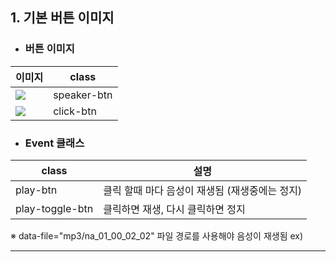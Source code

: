 ## 1. 기본 버튼 이미지

* ### 버튼 이미지
|이미지|class|
|--|--|
|<img src="https://user-images.githubusercontent.com/95833863/180597493-3bec8a2f-6ce2-4ff9-bc4b-a8293c05d853.jpg">|speaker-btn|
|<img src="https://user-images.githubusercontent.com/95833863/180597500-680d1446-2bb3-4b98-97b7-ba5ca64502e1.jpg">|click-btn|

* ### Event 클래스
|class|설명|
|--|--|
|play-btn|클릭 할때 마다 음성이 재생됨 (재생중에는 정지)|
|play-toggle-btn|클릭하면 재생, 다시 클릭하면 정지|

※ data-file="mp3/na_01_00_02_02" 파일 경로를 사용해야 음성이 재생됨
   ex) <div class="speaker-btn play-btn" data-file="mp3/na_01_00_02_02" data-num="1" tabindex="2" title="음성"></div>

***

